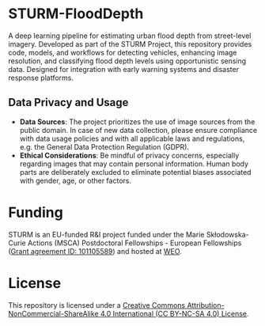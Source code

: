 # STURM-FloodDepth
A deep learning pipeline for estimating urban flood depth from street-level imagery. Developed as part of the STURM Project, this repository provides code, models, and workflows for detecting vehicles, enhancing image resolution, and classifying flood depth levels using opportunistic sensing data. Designed for integration with early warning systems and disaster response platforms.

## Data Privacy and Usage
- **Data Sources**: The project prioritizes the use of image sources from the public domain. In case of new data collection, please ensure compliance with data usage policies and with all applicable laws and regulations, e.g. the General Data Protection Regulation (GDPR).
- **Ethical Considerations**: Be mindful of privacy concerns, especially regarding images that may contain personal information. Human body parts are deliberately excluded to eliminate potential biases associated
with gender, age, or other factors.

# Funding
STURM is an EU-funded R&I project funded under the Marie Skłodowska-Curie Actions (MSCA) Postdoctoral Fellowships - European Fellowships ([Grant agreement ID: 101105589](https://doi.org/10.3030/101105589)) and hosted at [WEO](https://www.weo-water.com/).

# License

This repository is licensed under a [Creative Commons Attribution-NonCommercial-ShareAlike 4.0 International (CC BY-NC-SA 4.0) License](https://creativecommons.org/licenses/by-nc-sa/4.0/).